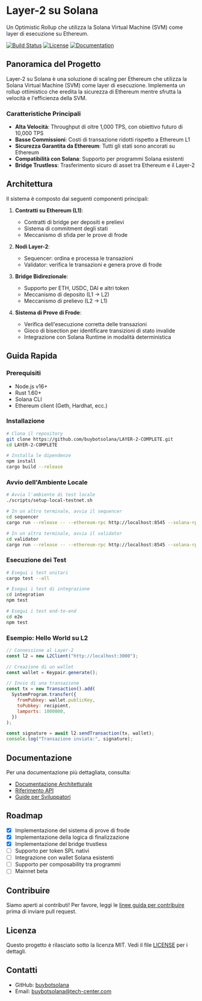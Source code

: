 # Layer-2 su Solana

Un Optimistic Rollup che utilizza la Solana Virtual Machine (SVM) come layer di esecuzione su Ethereum.

[![Build Status](https://img.shields.io/github/workflow/status/buybotsolana/LAYER-2-COMPLETE/CI)](https://github.com/buybotsolana/LAYER-2-COMPLETE/actions)
[![License](https://img.shields.io/badge/license-MIT-blue.svg)](LICENSE)
[![Documentation](https://img.shields.io/badge/docs-latest-brightgreen.svg)](docs/)

## Panoramica del Progetto

Layer-2 su Solana è una soluzione di scaling per Ethereum che utilizza la Solana Virtual Machine (SVM) come layer di esecuzione. Implementa un rollup ottimistico che eredita la sicurezza di Ethereum mentre sfrutta la velocità e l'efficienza della SVM.

### Caratteristiche Principali

- **Alta Velocità**: Throughput di oltre 1,000 TPS, con obiettivo futuro di 10,000 TPS
- **Basse Commissioni**: Costi di transazione ridotti rispetto a Ethereum L1
- **Sicurezza Garantita da Ethereum**: Tutti gli stati sono ancorati su Ethereum
- **Compatibilità con Solana**: Supporto per programmi Solana esistenti
- **Bridge Trustless**: Trasferimento sicuro di asset tra Ethereum e il Layer-2

## Architettura

Il sistema è composto dai seguenti componenti principali:

1. **Contratti su Ethereum (L1)**:
   - Contratti di bridge per depositi e prelievi
   - Sistema di commitment degli stati
   - Meccanismo di sfida per le prove di frode

2. **Nodi Layer-2**:
   - Sequencer: ordina e processa le transazioni
   - Validator: verifica le transazioni e genera prove di frode

3. **Bridge Bidirezionale**:
   - Supporto per ETH, USDC, DAI e altri token
   - Meccanismo di deposito (L1 → L2)
   - Meccanismo di prelievo (L2 → L1)

4. **Sistema di Prove di Frode**:
   - Verifica dell'esecuzione corretta delle transazioni
   - Gioco di bisection per identificare transizioni di stato invalide
   - Integrazione con Solana Runtime in modalità deterministica

## Guida Rapida

### Prerequisiti

- Node.js v16+
- Rust 1.60+
- Solana CLI
- Ethereum client (Geth, Hardhat, ecc.)

### Installazione

```bash
# Clona il repository
git clone https://github.com/buybotsolana/LAYER-2-COMPLETE.git
cd LAYER-2-COMPLETE

# Installa le dipendenze
npm install
cargo build --release
```

### Avvio dell'Ambiente Locale

```bash
# Avvia l'ambiente di test locale
./scripts/setup-local-testnet.sh

# In un altro terminale, avvia il sequencer
cd sequencer
cargo run --release -- --ethereum-rpc http://localhost:8545 --solana-rpc http://localhost:8899

# In un altro terminale, avvia il validator
cd validator
cargo run --release -- --ethereum-rpc http://localhost:8545 --solana-rpc http://localhost:8899
```

### Esecuzione dei Test

```bash
# Esegui i test unitari
cargo test --all

# Esegui i test di integrazione
cd integration
npm test

# Esegui i test end-to-end
cd e2e
npm test
```

### Esempio: Hello World su L2

```javascript
// Connessione al Layer-2
const l2 = new L2Client("http://localhost:3000");

// Creazione di un wallet
const wallet = Keypair.generate();

// Invio di una transazione
const tx = new Transaction().add(
  SystemProgram.transfer({
    fromPubkey: wallet.publicKey,
    toPubkey: recipient,
    lamports: 1000000,
  })
);

const signature = await l2.sendTransaction(tx, wallet);
console.log("Transazione inviata:", signature);
```

## Documentazione

Per una documentazione più dettagliata, consulta:

- [Documentazione Architetturale](docs/architecture/)
- [Riferimento API](docs/api-reference/)
- [Guide per Sviluppatori](docs/guides/)

## Roadmap

- [x] Implementazione del sistema di prove di frode
- [x] Implementazione della logica di finalizzazione
- [x] Implementazione del bridge trustless
- [ ] Supporto per token SPL nativi
- [ ] Integrazione con wallet Solana esistenti
- [ ] Supporto per composability tra programmi
- [ ] Mainnet beta

## Contribuire

Siamo aperti ai contributi! Per favore, leggi le [linee guida per contribuire](CONTRIBUTING.md) prima di inviare pull request.

## Licenza

Questo progetto è rilasciato sotto la licenza MIT. Vedi il file [LICENSE](LICENSE) per i dettagli.

## Contatti

- GitHub: [buybotsolana](https://github.com/buybotsolana)
- Email: buybotsolana@tech-center.com
